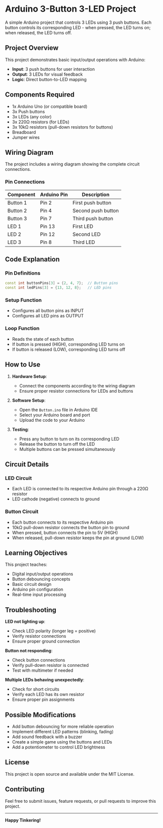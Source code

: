 # Arduino 3-Button 3-LED Project

A simple Arduino project that controls 3 LEDs using 3 push buttons. Each button controls its corresponding LED - when pressed, the LED turns on; when released, the LED turns off.

## Project Overview

This project demonstrates basic input/output operations with Arduino:
- **Input**: 3 push buttons for user interaction
- **Output**: 3 LEDs for visual feedback
- **Logic**: Direct button-to-LED mapping

## Components Required

- 1x Arduino Uno (or compatible board)
- 3x Push buttons
- 3x LEDs (any color)
- 3x 220Ω resistors (for LEDs)
- 3x 10kΩ resistors (pull-down resistors for buttons)
- Breadboard
- Jumper wires

## Wiring Diagram

The project includes a wiring diagram showing the complete circuit connections.


### Pin Connections

| Component | Arduino Pin | Description |
|-----------|-------------|-------------|
| Button 1  | Pin 2       | First push button |
| Button 2  | Pin 4       | Second push button |
| Button 3  | Pin 7       | Third push button |
| LED 1     | Pin 13      | First LED |
| LED 2     | Pin 12      | Second LED |
| LED 3     | Pin 8       | Third LED |

## Code Explanation

### Pin Definitions
```cpp
const int buttonPins[3] = {2, 4, 7};  // Button pins
const int ledPins[3] = {13, 12, 8};   // LED pins
```

### Setup Function
- Configures all button pins as INPUT
- Configures all LED pins as OUTPUT

### Loop Function
- Reads the state of each button
- If button is pressed (HIGH), corresponding LED turns on
- If button is released (LOW), corresponding LED turns off

## How to Use

1. **Hardware Setup**:
   - Connect the components according to the wiring diagram
   - Ensure proper resistor connections for LEDs and buttons

2. **Software Setup**:
   - Open the `Button.ino` file in Arduino IDE
   - Select your Arduino board and port
   - Upload the code to your Arduino

3. **Testing**:
   - Press any button to turn on its corresponding LED
   - Release the button to turn off the LED
   - Multiple buttons can be pressed simultaneously

## Circuit Details

### LED Circuit
- Each LED is connected to its respective Arduino pin through a 220Ω resistor
- LED cathode (negative) connects to ground

### Button Circuit
- Each button connects to its respective Arduino pin
- 10kΩ pull-down resistor connects the button pin to ground
- When pressed, button connects the pin to 5V (HIGH)
- When released, pull-down resistor keeps the pin at ground (LOW)

## Learning Objectives

This project teaches:
- Digital input/output operations
- Button debouncing concepts
- Basic circuit design
- Arduino pin configuration
- Real-time input processing

## Troubleshooting

**LED not lighting up**:
- Check LED polarity (longer leg = positive)
- Verify resistor connections
- Ensure proper ground connection

**Button not responding**:
- Check button connections
- Verify pull-down resistor is connected
- Test with multimeter if needed

**Multiple LEDs behaving unexpectedly**:
- Check for short circuits
- Verify each LED has its own resistor
- Ensure proper pin assignments

## Possible Modifications

- Add button debouncing for more reliable operation
- Implement different LED patterns (blinking, fading)
- Add sound feedback with a buzzer
- Create a simple game using the buttons and LEDs
- Add a potentiometer to control LED brightness

## License

This project is open source and available under the MIT License.

## Contributing

Feel free to submit issues, feature requests, or pull requests to improve this project.

---

**Happy Tinkering!** 